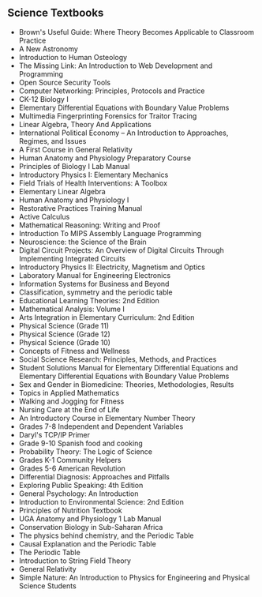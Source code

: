 <h2> Science Textbooks</h2>

<ul>

                             

 <li><a target="_blank" href="https://github.com/manjunath5496/Science-Textbooks/blob/master/sck(1).pdf" style="text-decoration:none;">Brown's Useful Guide: Where Theory Becomes
Applicable to Classroom Practice</a></li>

 <li><a target="_blank" href="https://github.com/manjunath5496/Science-Textbooks/blob/master/sck(2).pdf" style="text-decoration:none;">A New Astronomy</a></li>

<li><a target="_blank" href="https://github.com/manjunath5496/Science-Textbooks/blob/master/sck(3).pdf" style="text-decoration:none;">Introduction to
Human Osteology</a></li>
 <li><a target="_blank" href="https://github.com/manjunath5496/Science-Textbooks/blob/master/sck(4).pdf" style="text-decoration:none;">The Missing Link: An Introduction to Web
Development and Programming</a></li>                              




<li><a target="_blank" href="https://github.com/manjunath5496/Science-Textbooks/blob/master/sck(5).pdf" style="text-decoration:none;">Open Source
Security Tools</a></li>
<li><a target="_blank" href="https://github.com/manjunath5496/Science-Textbooks/blob/master/sck(6).pdf" style="text-decoration:none;">Computer Networking: Principles,
Protocols and Practice</a></li>
 <li><a target="_blank" href="https://github.com/manjunath5496/Science-Textbooks/blob/master/sck(7).pdf" style="text-decoration:none;">CK-12 Biology I</a></li>

 <li><a target="_blank" href="https://github.com/manjunath5496/Science-Textbooks/blob/master/sck(8).pdf" style="text-decoration:none;"> Elementary Differential Equations with Boundary Value Problems</a></li>
   <li><a target="_blank" href="https://github.com/manjunath5496/Science-Textbooks/blob/master/sck(9).pdf" style="text-decoration:none;">Multimedia Fingerprinting Forensics for
Traitor Tracing</a></li>
  
   
 <li><a target="_blank" href="https://github.com/manjunath5496/Science-Textbooks/blob/master/sck(10).pdf" style="text-decoration:none;">Linear Algebra, Theory And Applications</a></li>                              
<li><a target="_blank" href="https://github.com/manjunath5496/Science-Textbooks/blob/master/sck(11).pdf" style="text-decoration:none;">International Political Economy – An Introduction to Approaches, Regimes, and Issues</a></li>
<li><a target="_blank" href="https://github.com/manjunath5496/Science-Textbooks/blob/master/sck(12).pdf" style="text-decoration:none;">A First Course in General Relativity</a></li>
<li><a target="_blank" href="https://github.com/manjunath5496/Science-Textbooks/blob/master/sck(13).pdf" style="text-decoration:none;">Human Anatomy and Physiology Preparatory Course</a></li>

<li><a target="_blank" href="https://github.com/manjunath5496/Science-Textbooks/blob/master/sck(14).pdf" style="text-decoration:none;">Principles of Biology I Lab Manual</a></li>
                              
<li><a target="_blank" href="https://github.com/manjunath5496/Science-Textbooks/blob/master/sck(15).pdf" style="text-decoration:none;">Introductory Physics I: Elementary Mechanics</a></li>

<li><a target="_blank" href="https://github.com/manjunath5496/Science-Textbooks/blob/master/sck(16).pdf" style="text-decoration:none;">Field Trials of Health
Interventions: A Toolbox</a></li>

  <li><a target="_blank" href="https://github.com/manjunath5496/Science-Textbooks/blob/master/sck(17).pdf" style="text-decoration:none;"> Elementary Linear Algebra</a></li>   
  
<li><a target="_blank" href="https://github.com/manjunath5496/Science-Textbooks/blob/master/sck(18).pdf" style="text-decoration:none;">Human Anatomy and Physiology I</a></li> 

  
<li><a target="_blank" href="https://github.com/manjunath5496/Science-Textbooks/blob/master/sck(19).pdf" style="text-decoration:none;">Restorative Practices Training Manual</a></li> 

<li><a target="_blank" href="https://github.com/manjunath5496/Science-Textbooks/blob/master/sck(20).pdf" style="text-decoration:none;">Active Calculus</a></li>

<li><a target="_blank" href="https://github.com/manjunath5496/Science-Textbooks/blob/master/sck(21).pdf" style="text-decoration:none;"> Mathematical Reasoning: Writing and Proof</a></li>
<li><a target="_blank" href="https://github.com/manjunath5496/Science-Textbooks/blob/master/sck(22).pdf" style="text-decoration:none;">Introduction To MIPS Assembly Language
Programming </a></li> 
 
 
 
 
 
 <li><a target="_blank" href="https://github.com/manjunath5496/Science-Textbooks/blob/master/sck(23).pdf" style="text-decoration:none;">Neuroscience: the Science of the Brain</a></li> 
 

   <li><a target="_blank" href="https://github.com/manjunath5496/Science-Textbooks/blob/master/sck(24).pdf" style="text-decoration:none;">Digital Circuit Projects: An Overview of Digital Circuits Through Implementing Integrated Circuits</a></li>
 
   <li><a target="_blank" href="https://github.com/manjunath5496/Science-Textbooks/blob/master/sck(25).pdf" style="text-decoration:none;">Introductory Physics II:
Electricity, Magnetism and Optics</a></li>                              
 <li><a target="_blank" href="https://github.com/manjunath5496/Science-Textbooks/blob/master/sck(26).pdf" style="text-decoration:none;">Laboratory Manual for Engineering Electronics</a></li>
 
 
 
 <li><a target="_blank" href="https://github.com/manjunath5496/Science-Textbooks/blob/master/sck(27).pdf" style="text-decoration:none;">Information Systems for Business and Beyond</a></li>
   
 
   <li><a target="_blank" href="https://github.com/manjunath5496/Science-Textbooks/blob/master/sck(28).pdf" style="text-decoration:none;">Classification, symmetry and the periodic table</a></li>
 
   <li><a target="_blank" href="https://github.com/manjunath5496/Science-Textbooks/blob/master/sck(29).pdf" style="text-decoration:none;">Educational Learning Theories: 2nd Edition</a></li>                              

  <li><a target="_blank" href="https://github.com/manjunath5496/Science-Textbooks/blob/master/sck(30).pdf" style="text-decoration:none;">Mathematical Analysis: Volume I</a></li>
 
   <li><a target="_blank" href="https://github.com/manjunath5496/Science-Textbooks/blob/master/sck(31).pdf" style="text-decoration:none;">Arts Integration in Elementary Curriculum: 2nd Edition</a></li> 
    <li><a target="_blank" href="https://github.com/manjunath5496/Science-Textbooks/blob/master/sck(32).pdf" style="text-decoration:none;">Physical Science (Grade 11)</a></li> 

   <li><a target="_blank" href="https://github.com/manjunath5496/Science-Textbooks/blob/master/sck(33).pdf" style="text-decoration:none;">Physical Science (Grade 12)</a></li>                              

  <li><a target="_blank" href="https://github.com/manjunath5496/Science-Textbooks/blob/master/sck(34).pdf" style="text-decoration:none;">Physical Science (Grade 10)</a></li> 
 
  <li><a target="_blank" href="https://github.com/manjunath5496/Science-Textbooks/blob/master/sck(35).pdf" style="text-decoration:none;"> Concepts of Fitness and Wellness</a></li> 

  <li><a target="_blank" href="https://github.com/manjunath5496/Science-Textbooks/blob/master/sck(36).pdf" style="text-decoration:none;"> Social Science Research: Principles, Methods, and Practices</a></li> 
 
<li><a target="_blank" href="https://github.com/manjunath5496/Science-Textbooks/blob/master/sck(37).pdf" style="text-decoration:none;">Student Solutions Manual for Elementary
Differential Equations and Elementary Differential Equations with Boundary Value Problems</a></li>
 <li><a target="_blank" href="https://github.com/manjunath5496/Science-Textbooks/blob/master/sck(38).pdf" style="text-decoration:none;">Sex and Gender in Biomedicine: Theories, Methodologies, Results</a></li>
<li><a target="_blank" href="https://github.com/manjunath5496/Science-Textbooks/blob/master/sck(39).pdf" style="text-decoration:none;">Topics in Applied Mathematics</a></li>
 <li><a target="_blank" href="https://github.com/manjunath5496/Science-Textbooks/blob/master/sck(40).pdf" style="text-decoration:none;">Walking and Jogging for Fitness</a></li>                              
<li><a target="_blank" href="https://github.com/manjunath5496/Science-Textbooks/blob/master/sck(41).pdf" style="text-decoration:none;">Nursing Care at the End of Life</a></li>
<li><a target="_blank" href="https://github.com/manjunath5496/Science-Textbooks/blob/master/sck(42).pdf" style="text-decoration:none;">An Introductory Course in Elementary
Number Theory</a></li>
 
  <li><a target="_blank" href="https://github.com/manjunath5496/Science-Textbooks/blob/master/sck(43).pdf" style="text-decoration:none;">Grades 7-8 Independent and Dependent Variables</a></li>
 <li><a target="_blank" href="https://github.com/manjunath5496/Science-Textbooks/blob/master/sck(44).pdf" style="text-decoration:none;">Daryl's TCP/IP Primer</a></li>
   <li><a target="_blank" href="https://github.com/manjunath5496/Science-Textbooks/blob/master/sck(45).pdf" style="text-decoration:none;">Grade 9-10 Spanish food and cooking</a></li>  
   
<li><a target="_blank" href="https://github.com/manjunath5496/Science-Textbooks/blob/master/sck(46).pdf" style="text-decoration:none;">Probability Theory:
The Logic of Science</a></li> 
                             
<li><a target="_blank" href="https://github.com/manjunath5496/Science-Textbooks/blob/master/sck(47).pdf" style="text-decoration:none;">Grades K-1 Community Helpers</a></li>
<li><a target="_blank" href="https://github.com/manjunath5496/Science-Textbooks/blob/master/sck(48).pdf" style="text-decoration:none;">Grades 5-6 American Revolution</a></li>

<li><a target="_blank" href="https://github.com/manjunath5496/Science-Textbooks/blob/master/sck(49).pdf" style="text-decoration:none;">Differential Diagnosis: Approaches and Pitfalls</a></li>
                              
<li><a target="_blank" href="https://github.com/manjunath5496/Science-Textbooks/blob/master/sck(50).pdf" style="text-decoration:none;">Exploring Public Speaking: 4th Edition</a></li>
<li><a target="_blank" href="https://github.com/manjunath5496/Science-Textbooks/blob/master/sck(51).pdf" style="text-decoration:none;">General Psychology: An Introduction</a></li>
<li><a target="_blank" href="https://github.com/manjunath5496/Science-Textbooks/blob/master/sck(52).pdf" style="text-decoration:none;">Introduction to Environmental Science: 2nd
Edition</a></li>

<li><a target="_blank" href="https://github.com/manjunath5496/Science-Textbooks/blob/master/sck(53).pdf" style="text-decoration:none;">Principles of Nutrition Textbook</a></li>
 
<li><a target="_blank" href="https://github.com/manjunath5496/Science-Textbooks/blob/master/sck(54).pdf" style="text-decoration:none;">UGA Anatomy and Physiology 1 Lab Manual</a></li>

<li><a target="_blank" href="https://github.com/manjunath5496/Science-Textbooks/blob/master/sck(55).pdf" style="text-decoration:none;">Conservation Biology
in Sub-Saharan Africa</a></li>
 
  <li><a target="_blank" href="https://github.com/manjunath5496/Science-Textbooks/blob/master/sck(56).pdf" style="text-decoration:none;">The physics behind chemistry, and the Periodic Table</a></li>                              

  <li><a target="_blank" href="https://github.com/manjunath5496/Science-Textbooks/blob/master/sck(57).pdf" style="text-decoration:none;">Causal Explanation and the Periodic Table</a></li>
 
   <li><a target="_blank" href="https://github.com/manjunath5496/Science-Textbooks/blob/master/sck(58).pdf" style="text-decoration:none;">The Periodic Table</a></li>
   
<li><a target="_blank" href="https://github.com/manjunath5496/Science-Textbooks/blob/master/sck(59).pdf" style="text-decoration:none;">Introduction to String Field Theory</a></li>                              

  <li><a target="_blank" href="https://github.com/manjunath5496/Science-Textbooks/blob/master/sck(60).pdf" style="text-decoration:none;">General Relativity</a></li>
 
   <li><a target="_blank" href="https://github.com/manjunath5496/Science-Textbooks/blob/master/sck(61).pdf" style="text-decoration:none;">Simple Nature: An Introduction to Physics for Engineering and Physical Science Students</a></li>
   
   
   
   
   
   
   
   
</ul>
